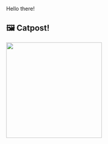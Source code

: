 Hello there!



## 🖼️ Catpost!

<sub>
    <img src="https://cdn2.thecatapi.com/images/MTgzMzc3NA.jpg" height="256">
</sub>


